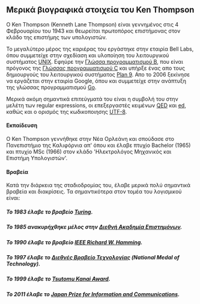 ## Μερικά βιογραφικά στοιχεία του Ken Thompson

O Ken Thompson (Kenneth Lane Thompson) είναι γεννημένος στις 4 Φεβρουαρίου του 1943 και θεωρείται πρωτοπόρος επιστήμονας στον κλάδο της επιστήμης των υπολογιστών. 

Το μεγαλύτερο μέρος της καριέρας του εργάστηκε στην εταιρία Bell Labs, όπου συμμετείχε στην σχεδίαση και υλοποίηση του λειτουργικού συστήματος [UNIX](https://en.wikipedia.org/wiki/Unix). Εφηύρε την [Γλώσσα προγραμματισμού B](https://en.wikipedia.org/wiki/B_(programming_language)), που είναι πρόγονος της [Γλώσσας προγραμματισμού C](https://en.wikipedia.org/wiki/C_(programming_language)) και υπήρξε ένας απο τους δημιουργούς του λειτουργικού συστήματος [Plan 9](https://en.wikipedia.org/wiki/Plan_9_from_Bell_Labs). Απο το 2006 ξεκίνησε να εργάζεται στην εταιρία Google, όπου και συμμετείχε στην ανάπτυξη της γλώσσας προγραμματισμού [Go](https://en.wikipedia.org/wiki/Go_(programming_language)).

Μερικά ακόμη σημαντικά επιτεύγματά του είναι η συμβολή του στην μελέτη των regular expressions, οι επεξεργαστές κειμένων [QED](https://en.wikipedia.org/wiki/QED_(text_editor)) και [ed](https://en.wikipedia.org/wiki/Ed_(text_editor)), καθώς και ο ορισμός της κωδικοποιησης [UTF-8](https://en.wikipedia.org/wiki/UTF-8). 

#### Εκπαίδευση
Ο Ken Thompson γεννήθηκε στην Νέα Ορλεάνη και σπούδασε στο Πανεπιστήμιο της Καλιφόρνια απ' όπου και έλαβε πτυχίο Bachelor (1965) και πτυχίο MSc (1966) στον κλάδο 'Ηλεκτρολόγος Μηχανικός και Επιστήμη Υπολογιστών'. 

#### Βραβεία
Κατά την διάρκεια της σταδιοδρομίας του, έλαβε μερικά πολύ σημαντικά βραβεία και διακρίσεις. Τα σημαντικότερα στον τομέα του λογισμικού είναι:

##### Το 1983 έλαβε το βραβείο [Turing](https://en.wikipedia.org/wiki/Turing_Award).
##### To 1985 ανακυρήχθηκε μέλος στην [Διεθνή Ακαδημία Επιστημόνων](https://en.wikipedia.org/wiki/Member_of_the_National_Academy_of_Sciences).
##### Το 1990 έλαβε το βραβείο [IEEE Richard W. Hamming](https://en.wikipedia.org/wiki/IEEE_Richard_W._Hamming_Medal).
##### Το 1997 έλαβε το [Διεθνές Βραβείο Τεχνολογίας](https://en.wikipedia.org/wiki/National_Medal_of_Technology_and_Innovation) (National Medal of Technology).
##### Το 1999 έλαβε το [Tsutomu Kanai Award](https://en.wikipedia.org/wiki/Institute_of_Electrical_and_Electronics_Engineers).
##### Το 2011 έλαβε το [Japan Prize for Information and Communications](https://en.wikipedia.org/wiki/Japan_Prize).




